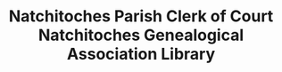 ---
layout: repo
title: "Natchitoches Parish Clerk of Court Natchitoches Genealogical Association Library"
id: 24983
permalink: repos/24983/
---